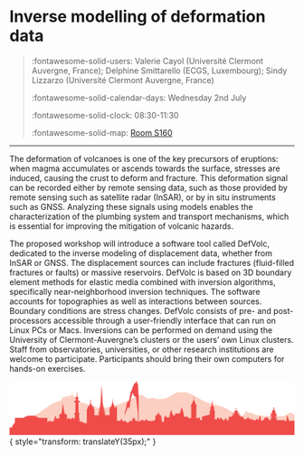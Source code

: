 # Inverse modelling of deformation data

> :fontawesome-solid-users: Valerie Cayol (Université Clermont Auvergne, France); Delphine Smittarello (ECGS, Luxembourg); Sindy Lizzarzo (Université Clermont Auvergne, France)
> 
> :fontawesome-solid-calendar-days: Wednesday 2nd July
> 
> :fontawesome-solid-clock: 08:30-11:30
> 
> :fontawesome-solid-map: [Room S160](maps_venue.md#__tabbed_3_3)

--- 

The deformation of volcanoes is one of the key precursors of eruptions: when magma accumulates or ascends towards the surface, stresses are induced, causing the crust to deform and fracture. This deformation signal can be recorded either by remote sensing data, such as those provided by remote sensing such as satellite radar (InSAR), or by in situ instruments such as GNSS. Analyzing these signals using models enables the characterization of the plumbing system and transport mechanisms, which is essential for improving the mitigation of volcanic hazards.

The proposed workshop will introduce a software tool called DefVolc, dedicated to the inverse modeling of displacement data, whether from InSAR or GNSS.  The displacement sources can include fractures (fluid-filled fractures or faults) or massive reservoirs.  DefVolc is based on 3D boundary element methods for elastic media combined with inversion algorithms, specifically near-neighborhood inversion techniques.  The software accounts for topographies as well as interactions between sources. Boundary conditions are stress changes. DefVolc consists of pre- and post-processors accessible through a user-friendly interface that can run on Linux PCs or Macs.  Inversions can be performed on demand using the University of Clermont-Auvergne’s clusters or the users’ own Linux clusters.  Staff from observatories, universities, or other research institutions are welcome to participate. Participants should bring their own computers for hands-on exercises.



![Footer](img/footer.png){  style="transform: translateY(35px);" }